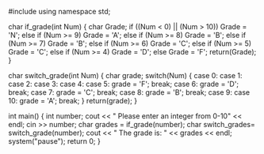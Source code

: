 #include <iostream> 
using namespace std; 

char if_grade(int Num) 
{ 
char Grade; 
if ((Num < 0) || (Num > 10))
Grade = 'N';
else if (Num >= 9)
Grade = 'A';
else if (Num >= 8)
Grade = 'B';
else if (Num >= 7)
Grade = 'B';
else if (Num >= 6)
Grade = 'C';
else if (Num >= 5)
Grade = 'C'; 
else if (Num >= 4)
Grade = 'D';
else
Grade = 'F';
return(Grade);
}

char switch_grade(int Num) 
{ 
char grade;
switch(Num)
{
case 0: 
case 1: 
case 2: 
case 3: 
case 4: 
case 5: 
grade = 'F'; 
break; 
case 6: 
grade = 'D'; 
break; 
case 7: 
grade = 'C'; 
break; 
case 8: 
grade = 'B'; 
break; 
case 9: 
case 10: 
grade = 'A';
break; 
}
return(grade);
}

int main() 
{ 
int number; 
cout << " Please enter an integer from 0-10" << endl; 
cin >> number; 
char grades = if_grade(number); 
char switch_grades= switch_grade(number); 
cout << " The grade is: " << grades << endl; 
system("pause");
return 0;
}
